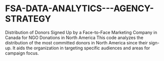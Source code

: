 # FSA-DATA-ANALYTICS---AGENCY-STRATEGY
Distribution of Donors Signed Up by a Face-to-Face Marketing Company in Canada for NGO Donations in North America
This code analyzes the distribution of the most committed donors in North America since their sign-up. It aids the organization in targeting specific audiences and areas for campaign focus.
